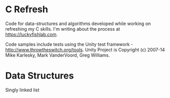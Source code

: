 # C Refresh
Code for data-structures and algorithms developed while working on refreshing my C skills. I'm writing about the process at https://luckyfishlab.com. 

Code samples include tests using the Unity test framework - http://www.throwtheswitch.org/tools. Unity Project is Copyright (c) 2007-14 Mike Karlesky, Mark VanderVoord, Greg Williams.

# Data Structures
Singly linked list
